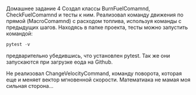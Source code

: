 Домашнее задание 4
Создал классы BurnFuelComamnd, CheckFuelComamnd и тесты к ним.
Реализовал команду движения по прямой (MacroComamnd) с расходом топлива, используя команды с предыдущих шагов.
Находясь в папке проекта, тесты можно запустить командой:
```python
pytest -v
```
предварительно убедившись, что установлен pytest.
Так же они запускаются при загрузке еода на Github.

Не реализовал ChangeVelocityCommand, команду поворота, которая еще и меняет вектор мгновенной скорости. Математиака не мамая моя сильная сторона...
